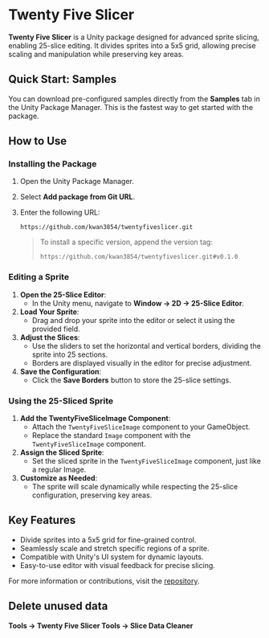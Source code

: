 # Twenty Five Slicer

**Twenty Five Slicer** is a Unity package designed for advanced sprite slicing, enabling 25-slice editing. It divides sprites into a 5x5 grid, allowing precise scaling and manipulation while preserving key areas.

## Quick Start: Samples

You can download pre-configured samples directly from the **Samples** tab in the Unity Package Manager. This is the fastest way to get started with the package.

## How to Use

### Installing the Package

1. Open the Unity Package Manager.
2. Select **Add package from Git URL**.
3. Enter the following URL:

    ```
    https://github.com/kwan3854/twentyfiveslicer.git
    ```

    > To install a specific version, append the version tag:
    >
    > ```
    > https://github.com/kwan3854/twentyfiveslicer.git#v0.1.0
    > ```

### Editing a Sprite

1. **Open the 25-Slice Editor**:
    - In the Unity menu, navigate to **Window -> 2D -> 25-Slice Editor**.
2. **Load Your Sprite**:
    - Drag and drop your sprite into the editor or select it using the provided field.
3. **Adjust the Slices**:
    - Use the sliders to set the horizontal and vertical borders, dividing the sprite into 25 sections.
    - Borders are displayed visually in the editor for precise adjustment.
4. **Save the Configuration**:
    - Click the **Save Borders** button to store the 25-slice settings.

### Using the 25-Sliced Sprite

1. **Add the TwentyFiveSliceImage Component**:
    - Attach the `TwentyFiveSliceImage` component to your GameObject.
    - Replace the standard `Image` component with the `TwentyFiveSliceImage` component.
2. **Assign the Sliced Sprite**:
    - Set the sliced sprite in the `TwentyFiveSliceImage` component, just like a regular Image.
3. **Customize as Needed**:
    - The sprite will scale dynamically while respecting the 25-slice configuration, preserving key areas.

## Key Features

- Divide sprites into a 5x5 grid for fine-grained control.
- Seamlessly scale and stretch specific regions of a sprite.
- Compatible with Unity's UI system for dynamic layouts.
- Easy-to-use editor with visual feedback for precise slicing.

For more information or contributions, visit the [repository](https://github.com/kwan3854/TwentyFiveSlicer).

## Delete unused data

**Tools -> Twenty Five Slicer Tools -> Slice Data Cleaner**